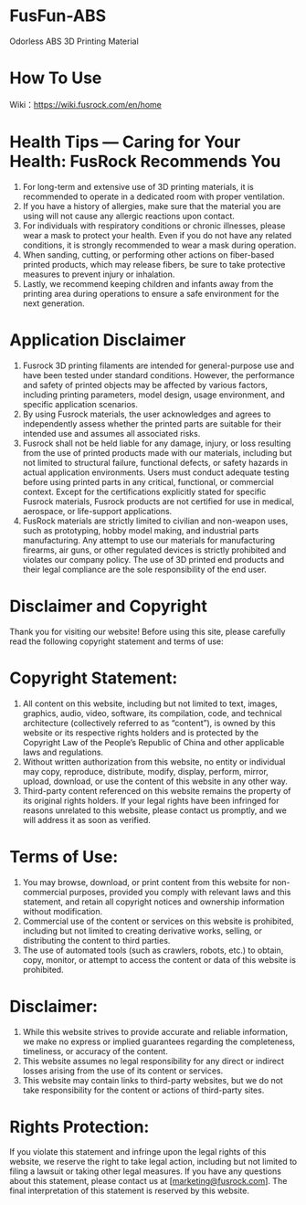 # FusFun-ABS
Odorless ABS 3D Printing Material


# How To Use
Wiki：https://wiki.fusrock.com/en/home



# Health Tips — Caring for Your Health: FusRock Recommends You
1. For long-term and extensive use of 3D printing materials, it is recommended to operate in a dedicated room with proper ventilation.
2. If you have a history of allergies, make sure that the material you are using will not cause any allergic reactions upon contact.
3. For individuals with respiratory conditions or chronic illnesses, please wear a mask to protect your health. Even if you do not have any related conditions, it is strongly recommended to wear a mask during operation.
4. When sanding, cutting, or performing other actions on fiber-based printed products, which may release fibers, be sure to take protective measures to prevent injury or inhalation.
5. Lastly, we recommend keeping children and infants away from the printing area during operations to ensure a safe environment for the next generation.

# Application Disclaimer
1. Fusrock 3D printing filaments are intended for general-purpose use and have been tested under standard conditions. However, the performance and safety of printed objects may be affected by various factors, including printing parameters, model design, usage environment, and specific application scenarios.
2. By using Fusrock materials, the user acknowledges and agrees to independently assess whether the printed parts are suitable for their intended use and assumes all associated risks.
3. Fusrock shall not be held liable for any damage, injury, or loss resulting from the use of printed products made with our materials, including but not limited to structural failure, functional defects, or safety hazards in actual application environments. Users must conduct adequate testing before using printed parts in any critical, functional, or commercial context. Except for the certifications explicitly stated for specific Fusrock materials, Fusrock products are not certified for use in medical, aerospace, or life-support applications.
 4. FusRock materials are strictly limited to civilian and non-weapon uses, such as prototyping, hobby model making, and industrial parts manufacturing. Any attempt to use our materials for manufacturing firearms, air guns, or other regulated devices is strictly prohibited and violates our company policy. The use of 3D printed end products and their legal compliance are the sole responsibility of the end user.

# Disclaimer and Copyright
Thank you for visiting our website! Before using this site, please carefully read the following copyright statement and terms of use:

# Copyright Statement:

1. All content on this website, including but not limited to text, images, graphics, audio, video, software, its compilation, code, and technical architecture (collectively referred to as “content”), is owned by this website or its respective rights holders and is protected by the Copyright Law of the People’s Republic of China and other applicable laws and regulations.
2. Without written authorization from this website, no entity or individual may copy, reproduce, distribute, modify, display, perform, mirror, upload, download, or use the content of this website in any other way.
3. Third-party content referenced on this website remains the property of its original rights holders. If your legal rights have been infringed for reasons unrelated to this website, please contact us promptly, and we will address it as soon as verified.

# Terms of Use:

1. You may browse, download, or print content from this website for non-commercial purposes, provided you comply with relevant laws and this statement, and retain all copyright notices and ownership information without modification.
2. Commercial use of the content or services on this website is prohibited, including but not limited to creating derivative works, selling, or distributing the content to third parties.
3. The use of automated tools (such as crawlers, robots, etc.) to obtain, copy, monitor, or attempt to access the content or data of this website is prohibited.

# Disclaimer:

1. While this website strives to provide accurate and reliable information, we make no express or implied guarantees regarding the completeness, timeliness, or accuracy of the content.
2. This website assumes no legal responsibility for any direct or indirect losses arising from the use of its content or services.
3. This website may contain links to third-party websites, but we do not take responsibility for the content or actions of third-party sites.

# Rights Protection:

If you violate this statement and infringe upon the legal rights of this website, we reserve the right to take legal action, including but not limited to filing a lawsuit or taking other legal measures.
If you have any questions about this statement, please contact us at [marketing@fusrock.com].
The final interpretation of this statement is reserved by this website.
